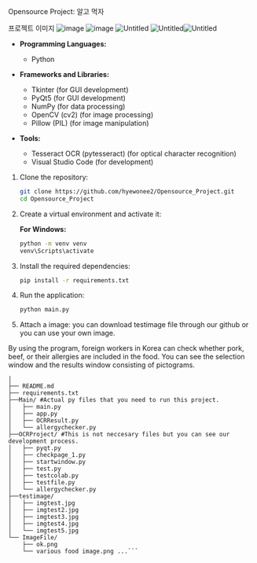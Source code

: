 <Project Name>  Opensource Project: 알고 먹자

<Images> 프로젝트 이미지
![image](https://github.com/hyewonee2/Opensource_Project/assets/165885976/efdcfb1b-b269-455d-ad63-53e3e195026e)
![image](https://github.com/hyewonee2/Opensource_Project/assets/165885976/d2114204-55b8-49ad-b96d-a2abba365e0a)
![Untitled](https://prod-files-secure.s3.us-west-2.amazonaws.com/ca2f03f3-2ead-48f1-b363-f731bc78aaf5/8684954d-69af-4e7b-9870-688720ff31a4/Untitled.png)
![Untitled](https://prod-files-secure.s3.us-west-2.amazonaws.com/ca2f03f3-2ead-48f1-b363-f731bc78aaf5/68874562-efc1-4194-9ec9-17016410aaa0/Untitled.png)![Untitled](https://prod-files-secure.s3.us-west-2.amazonaws.com/ca2f03f3-2ead-48f1-b363-f731bc78aaf5/bf2b9ffb-8b03-4f13-be4e-383fc71b5b1b/Untitled.png)

 <Technologies Used>

- **Programming Languages:**
  - Python

- **Frameworks and Libraries:**
  - Tkinter (for GUI development)
  - PyQt5 (for GUI development)
  - NumPy (for data processing)
  - OpenCV (cv2) (for image processing)
  - Pillow (PIL) (for image manipulation)

- **Tools:**
  - Tesseract OCR (pytesseract) (for optical character recognition)
  - Visual Studio Code (for development)

<Installation>

1. Clone the repository:
    ```bash
    git clone https://github.com/hyewonee2/Opensource_Project.git
    cd Opensource_Project
    ```

2. Create a virtual environment and activate it:

    **For Windows:**
    ```bash
    python -m venv venv
    venv\Scripts\activate
    ```

3. Install the required dependencies:
    ```bash
    pip install -r requirements.txt
    ```

4. Run the application:
    ```bash
    python main.py
    ```
5. Attach a image:
 you can download testimage file through our github or you can use your own image.

<Features>
  By using the program, foreign workers in Korea can check whether pork, beef, or their allergies are included in the food. You can see the selection window and the results window consisting of pictograms.
  
<Project Structure>
  
```Opensource_Project/
│
├── README.md
├── requirements.txt
├──Main/ #Actual py files that you need to run this project.
│   ├── main.py
│   ├── app.py
│   ├── OCRResult.py
│   └── allergychecker.py
├──OCRProject/ #This is not neccesary files but you can see our development process.
│   ├── pyqt.py
│   ├── checkpage_1.py
│   ├── startwindow.py
│   ├── test.py
│   ├── testcolab.py
│   ├── testfile.py
│   └── allergychecker.py
├──testimage/
│   ├── imgtest.jpg
│   ├── imgtest2.jpg
│   ├── imgtest3.jpg
│   ├── imgtest4.jpg
│   └── imgtest5.jpg
└── ImageFile/
    ├── ok.png
    └── various food image.png ...```
